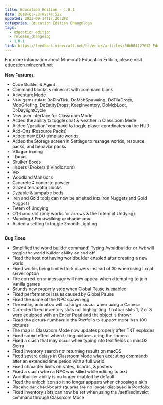 ```yaml
---
title: Education Edition - 1.0.1
date: 2018-05-23T09:48:52Z
updated: 2022-09-14T17:20:29Z
categories: Education Edition Changelogs
tags:
  - education_edition
  - release_changelog
  - 1.0.1
link: https://feedback.minecraft.net/hc/en-us/articles/360004127652-Education-Edition-1-0-1
---
```


For more information about Minecraft: Education Edition, please visit [education.minecraft.net](https://education.minecraft.net/)\
\
**New Features:**

-   Code Builder & Agent
-   Command blocks & minecart with command block
-   Adventure Mode
-   New game rules: DoFireTick, DoMobSpawning, DoTileDrops, MobGriefing, DoEntityDrops, KeepInventory, DoMobLoot, DoDaylightCycle
-   New user interface for Classroom Mode
-   Added the ability to toggle chat & weather in Classroom Mode
-   Added \'/position\' command to toggle player coordinates on the HUD
-   Add-Ons (Resource Packs)
-   Added new EDU template worlds.
-   Added the Storage screen in Settings to manage worlds, resource packs, and behavior packs
-   Villager trading
-   Llamas
-   Shulker Boxes
-   Illagers (Evokers & Vindicators)
-   Vex
-   Woodland Mansions
-   Concrete & concrete powder
-   Glazed terracotta blocks
-   Dyeable & jumpable beds
-   Iron and Gold tools can now be smelted into Iron Nuggets and Gold Nuggets
-   Totem of Undying
-   Off-hand slot (only works for arrows & the Totem of Undying)
-   Mending & Frostwalking enchantments
-   Added a setting to toggle Smooth Lighting

\
**Bug Fixes:**

-   Simplified the world builder command! Typing /worldbuilder or /wb will toggle the world builder ability on and off
-   Fixed the host not having worldbuilder enabled after creating a new world
-   Fixed worlds being limited to 5 players instead of 30 when using Local server option
-   The correct error message will now appear when attempting to join Vanilla games
-   Sounds now properly stop when Global Pause is enabled
-   Fixed performance issues caused by Global Pause
-   Fixed the name of the NPC spawn egg
-   The eating animation will no longer occur when using a Camera
-   Corrected fixed inventory slots not highlighting if hotbar slots 1, 2 or 3 were equipped with an Ender Pearl and the object is thrown
-   Fixed the picture numbers in the Portfolio to support more than 100 pictures
-   The map in Classroom Mode now updates properly after TNT explodes
-   Fixed sound effect when taking pictures using the camera
-   Fixed a crash that may occur when typing into text fields on macOS Sierra
-   Fixed inventory search not returning results on macOS
-   Fixed severe delays in Classroom Mode when executing commands after an extended time period with a full world
-   Fixed character limits on slates, boards, & posters
-   Fixed a crash when a NPC was killed while editing its text
-   Worldbuilder ability is no longer enabled by default
-   Fixed the unlock icon so it no longer appears when choosing a skin
-   Placeholder checkboard squares are no longer displayed in Portfolio.
-   Fixed inventory slots can now be set when using the /setfixedinvslot command through Classroom Mode

<div>

 

</div>
